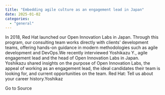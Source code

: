 ```yaml
---
title: "Embedding agile culture as an engagement lead in Japan"
date: 2025-01-02
categories: 
  - "general"
---
```


In 2018, Red Hat launched our Open Innovation Labs in Japan. Through this program, our consulting team works directly with clients' development teams, offering hands-on guidance in modern methodologies such as agile development and DevOps.We recently interviewed Yoshikazu Y., agile engagement lead and the head of Open Innovation Labs in Japan. Yoshikazu shared insights on the purpose of Open Innovation Labs, the appeal of working as an engagement lead, the ideal candidates their team is looking for, and current opportunities on the team. Red Hat: Tell us about your career history.Yoshikaz

Go to Source
